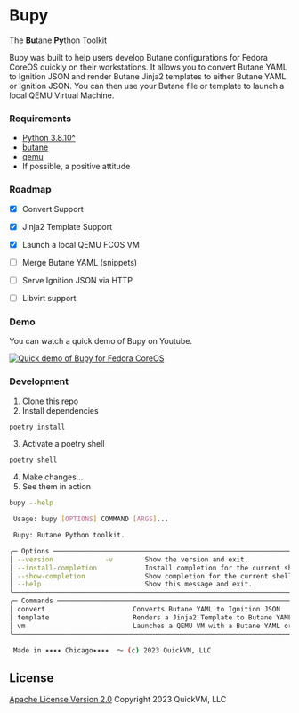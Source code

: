 # Bupy

The **Bu**tane **Py**thon Toolkit

Bupy was built to help users develop Butane configurations for Fedora CoreOS quickly on their workstations. It allows you to convert Butane YAML to Ignition JSON and render Butane Jinja2 templates to either Butane YAML or Ignition JSON. You can then use your Butane file or template to launch a local QEMU Virtual Machine.

### Requirements

* [Python 3.8.10^](https://www.python.org/downloads/)
* [butane](https://coreos.github.io/butane/)
* [qemu](https://www.qemu.org/download/)
* If possible, a positive attitude

### Roadmap

* [x] Convert Support

* [x] Jinja2 Template Support
* [x] Launch a local QEMU FCOS VM
* [ ] Merge Butane YAML (snippets)
* [ ] Serve Ignition JSON via HTTP
* [ ] Libvirt support

### Demo

You can watch a quick demo of Bupy on Youtube.

[![Quick demo of Bupy for Fedora CoreOS](https://img.youtube.com/vi/yBOEz827TUU/0.jpg)](https://www.youtube.com/watch?v=yBOEz827TUU)

### Development

1) Clone this repo
2) Install dependencies

```bash
poetry install
```

3) Activate a poetry shell

```bash
poetry shell
```

4) Make changes...
5) See them in action

```bash
bupy --help

 Usage: bupy [OPTIONS] COMMAND [ARGS]...

 Bupy: Butane Python toolkit.

╭─ Options ──────────────────────────────────────────────────────────────────────────────────────────────────────────────────────────────────────────────────────────────────────────────────────────────────╮
│ --version             -v        Show the version and exit.                                                                                                                                                 │
│ --install-completion            Install completion for the current shell.                                                                                                                                  │
│ --show-completion               Show completion for the current shell, to copy it or customize the installation.                                                                                           │
│ --help                          Show this message and exit.                                                                                                                                                │
╰────────────────────────────────────────────────────────────────────────────────────────────────────────────────────────────────────────────────────────────────────────────────────────────────────────────╯
╭─ Commands ─────────────────────────────────────────────────────────────────────────────────────────────────────────────────────────────────────────────────────────────────────────────────────────────────╮
│ convert                      Converts Butane YAML to Ignition JSON                                                                                                                                         │
│ template                     Renders a Jinja2 Template to Butane YAML or Ignition JSON                                                                                                                     │
│ vm                           Launches a QEMU VM with a Butane YAML or Jinja2 Template                                                                                                                      │
╰────────────────────────────────────────────────────────────────────────────────────────────────────────────────────────────────────────────────────────────────────────────────────────────────────────────╯

 Made in ✶✶✶✶ Chicago✶✶✶✶  〜 (c) 2023 QuickVM, LLC
  ```

## License

[Apache License Version 2.0](http://www.apache.org/licenses/LICENSE-2.0>)
Copyright 2023 QuickVM, LLC
